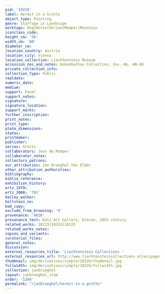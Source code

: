 ```yaml
---
pid: '10226'
label: Hermit in a Grotto
object_type: Painting
genre: Staffage in Landscape
worktags: Dog|Horse|Shrine|Momper|Mountain
iconclass_code:
height_cm: '56'
width_cm: '80'
diameter_cm:
location_country: Austria
location_city: Vienna
location_collection: Liechtenstein Museum
accession_nos_and_notes: Hohenbuchau Collection, Inv.-No. HB-60
private_collection_info:
collection_type: Public
realdate:
numeric_date:
medium:
support: Panel
support_notes:
signature:
signature_location:
support_marks:
further_inscription:
print_notes:
print_type:
plate_dimensions:
states:
printmaker:
publisher:
series: Grotto
collaborators: Joos de Momper
collaborator_notes:
collectors_patrons:
our_attribution: Jan Brueghel the Elder
other_attribution_authorities:
bibliography:
biblio_reference:
exhibition_history:
ertz_1979:
ertz_2008: '791'
bailey_walker:
hollstein_no:
bad_copy:
exclude_from_browsing: '0'
provenance: '9826'
provenance_text: Katz Art Gallery, Dieren, 20th century.
related_works: 10223|10224|10225
related_works_notes:
copies_and_variants:
curatorial_files:
general_notes:
discussion:
external_resources_title: 'Liechtenstein Collections '
external_resources_url: http://www.liechtensteincollections.at/en/pages/artbase_main.asp
thumbnail: img/derivatives/simple/10226/thumbnail.jpg
fullwidth: img/derivatives/simple/10226/fullwidth.jpg
collection: janbrueghel
layout: janbrueghel_item
order: '1204'
permalink: "/janbrueghel/hermit-in-a-grotto"
---
```

